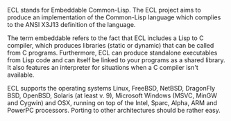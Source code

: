 ECL stands for Embeddable Common-Lisp. The ECL project aims to
produce an implementation of the Common-Lisp language which complies
to the ANSI X3J13 definition of the language.

The term embeddable refers to the fact that ECL includes a Lisp to C
compiler, which produces libraries (static or dynamic) that can be
called from C programs. Furthermore, ECL can produce standalone
executables from Lisp code and can itself be linked to your programs
as a shared library. It also features an interpreter for situations
when a C compiler isn't available.

ECL supports the operating systems Linux, FreeBSD, NetBSD, DragonFly
BSD, OpenBSD, Solaris (at least v. 9), Microsoft Windows (MSVC, MinGW
and Cygwin) and OSX, running on top of the Intel, Sparc, Alpha, ARM
and PowerPC processors.  Porting to other architectures should be
rather easy.
